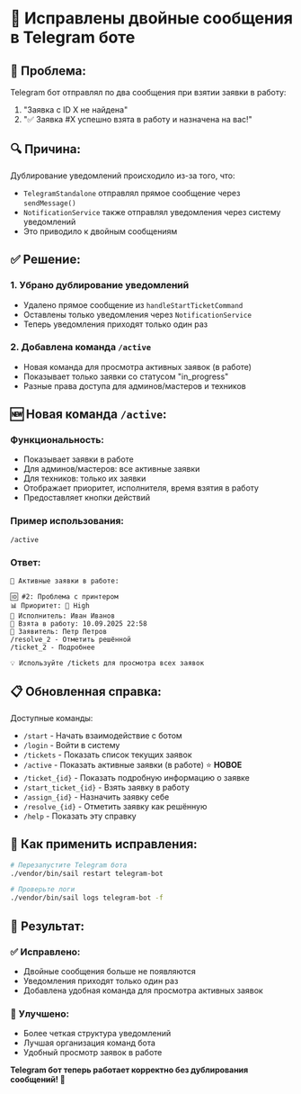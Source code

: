 # 🔧 Исправлены двойные сообщения в Telegram боте

## 🐛 **Проблема:**
Telegram бот отправлял по два сообщения при взятии заявки в работу:
1. "Заявка с ID X не найдена" 
2. "✅ Заявка #X успешно взята в работу и назначена на вас!"

## 🔍 **Причина:**
Дублирование уведомлений происходило из-за того, что:
- `TelegramStandalone` отправлял прямое сообщение через `sendMessage()`
- `NotificationService` также отправлял уведомления через систему уведомлений
- Это приводило к двойным сообщениям

## ✅ **Решение:**

### 1. **Убрано дублирование уведомлений**
- Удалено прямое сообщение из `handleStartTicketCommand`
- Оставлены только уведомления через `NotificationService`
- Теперь уведомления приходят только один раз

### 2. **Добавлена команда `/active`**
- Новая команда для просмотра активных заявок (в работе)
- Показывает только заявки со статусом "in_progress"
- Разные права доступа для админов/мастеров и техников

## 🆕 **Новая команда `/active`:**

### Функциональность:
- Показывает заявки в работе
- Для админов/мастеров: все активные заявки
- Для техников: только их заявки
- Отображает приоритет, исполнителя, время взятия в работу
- Предоставляет кнопки действий

### Пример использования:
```
/active
```

### Ответ:
```
🔄 Активные заявки в работе:

🆔 #2: Проблема с принтером
📊 Приоритет: 🔴 High
👤 Исполнитель: Иван Иванов
📅 Взята в работу: 10.09.2025 22:58
📝 Заявитель: Петр Петров
/resolve_2 - Отметить решённой
/ticket_2 - Подробнее

💡 Используйте /tickets для просмотра всех заявок
```

## 📋 **Обновленная справка:**

Доступные команды:
- `/start` - Начать взаимодействие с ботом
- `/login` - Войти в систему
- `/tickets` - Показать список текущих заявок
- `/active` - Показать активные заявки (в работе) ⭐ **НОВОЕ**
- `/ticket_{id}` - Показать подробную информацию о заявке
- `/start_ticket_{id}` - Взять заявку в работу
- `/assign_{id}` - Назначить заявку себе
- `/resolve_{id}` - Отметить заявку как решённую
- `/help` - Показать эту справку

## 🚀 **Как применить исправления:**

```bash
# Перезапустите Telegram бота
./vendor/bin/sail restart telegram-bot

# Проверьте логи
./vendor/bin/sail logs telegram-bot -f
```

## 🎯 **Результат:**

### ✅ **Исправлено:**
- Двойные сообщения больше не появляются
- Уведомления приходят только один раз
- Добавлена удобная команда для просмотра активных заявок

### 🔧 **Улучшено:**
- Более четкая структура уведомлений
- Лучшая организация команд бота
- Удобный просмотр заявок в работе

**Telegram бот теперь работает корректно без дублирования сообщений! 🎉**
